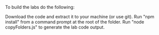 To build the labs do the following:

Download the code and extract it to your machine (or use git).
Run "npm install" from a command prompt at the root of the folder.
Run "node copyFolders.js" to generate the lab code output.